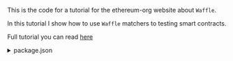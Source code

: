 This is the code for a tutorial for the ethereum-org website about `Waffle`.

In this tutorial I show how to use `Waffle` matchers to testing smart contracts. 

Full tutorial you can read [here](https://ethereum.org/en/developers/tutorials/using-smart-contract-matchers/)

<details>
<summary>package.json</summary>

    {
      "name": "tutorial",
      "version": "1.0.0",
      "main": "index.js",
      "license": "MIT",
      "scripts": {
        "test": "export NODE_ENV=test && mocha",
        "lint": "eslint '{src,test}/**/*.ts'",
        "lint:fix": "eslint --fix '{src,test}/**/*.ts'",
        "build": "waffle"
      },
      "devDependencies": {
        "@types/mocha": "^5.2.7",
        "@typescript-eslint/eslint-plugin": "^2.30.0",
        "@typescript-eslint/parser": "^2.30.0",
        "eslint": "^6.8.0",
        "eslint-plugin-import": "^2.20.2",
        "ethers": "^5.0.17",
        "mocha": "^7.1.2",
        "ts-node": "^8.9.1",
        "typescript": "^3.8.3"
      }
    }

</details>
